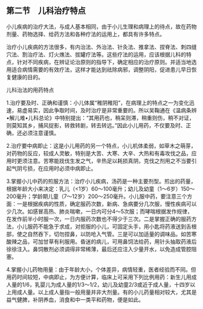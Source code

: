 ## 第二节　儿科治疗特点

小儿疾病的治疗大法，与成人基本相同，由于小儿生理和病理上的待点，故在药物剂量、药物选择、给药方法和各种疗法的运用上，都具有许多特点。

治疗小儿疾病的方法很多，有内治法、外治法、针灸法、推拿法、捏脊法、刺四缝穴法、割治疗法、灯火燋法、拔罐疗法等。这些疗法的运用，应该根据儿科的特点，针对不同疾病，在辨证论治原则的指导下，确定相应的治疗原则。并适当地选用适合病情需要的有效疗法，这样才能达到祛除病邪，调整阴阳，促进患儿早日恢复健康的目的。

儿科治法的用药特点

1.治疗要及时、正确和谨慎：小儿体属“稚阴稚阳”，在病理上的特点之一为变化迅速，易虚易实，因此争取时间，及时治疗是非常重要的。所以吴鞠通在《温病条辨•解儿难•儿科总论》中特别提出：“其用药也，稍呆则滞，稍重则伤，稍不对证，则莫知其乡，捕风捉影，转救转剧，转去转远。”因此小儿用药，不仅要及时、正确，还必须注意谨慎。

2.治疗要中病即止：这是小儿用药的另一个特点，小儿机体柔弱，如草木之萌芽，对药物的反应，较成人灵敏，特别是大苦、大寒、大辛、大热和有毒攻伐之品，应用时更须注意。苦寒能戕伐生发之气，辛热足以耗损真阴，克伐之剂用之不当要引起气阴亏损，在应用时必须中病即止。

3.掌握小儿中药的煎服方法：治疗小儿疾病，汤药是一种主要剂型。煎出的药量，根据年龄大小来决定：乳儿（<1岁）60〜100毫升；幼儿及幼童（1〜6岁）150〜200毫升；学龄期儿童（7〜12岁）200〜250毫升。小儿服中药，要注意三个方面：一是根据疾病的性质，确定服药次数，新病、急病要分几次服，慢性疾病可以少几次。如感冒高热、肺炎喘嗽，一日内可分4〜5次服；而哮喘根据发作规律，在发作前半小时服一次，一日内服药次数也不得少于三次。二是掌握正确的服药方法，小儿服药不能急于求成，对拒服的小儿，可固定头手，用小匙将药液送到舌根部，使之自然吞下，切勿捏鼻，以防呛入气管。三是可以加适量的调味品。如苦寒酸辣之品，可加甘草有利服用。昏迷的病儿，可用鼻饲法给药，用针头抽取药液后徐徐注入。鼻饲散剂必须调得非常稀薄，最后还应注入少量开水，以免造成管腔阻塞。

4.掌握小儿药物用量：由于年龄大小，个体差异，病情轻重，医者经验而不同。但用药时间较短，中病即止，为方便计算，临床上可采用下列比例用药：新生儿用成人量的1/6，乳婴儿为成人量的1/3〜1/2，幼儿及幼童2/3或近于成人量，十四岁以上用成人量。以上成人量指一般用量并非大剂量。有的小儿药量相对较大，尤其是益气健脾，补阴养血，消食和中一类平和药物，便是如此。
